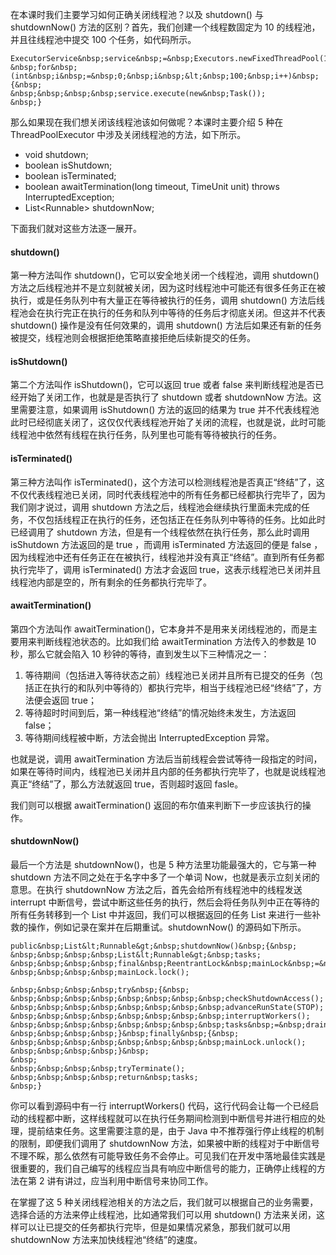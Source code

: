 
在本课时我们主要学习如何正确关闭线程池？以及 shutdown() 与 shutdownNow() 方法的区别？首先，我们创建一个线程数固定为 10 的线程池，并且往线程池中提交 100 个任务，如代码所示。

```
ExecutorService&nbsp;service&nbsp;=&nbsp;Executors.newFixedThreadPool(10);
&nbsp;for&nbsp;(int&nbsp;i&nbsp;=&nbsp;0;&nbsp;i&nbsp;&lt;&nbsp;100;&nbsp;i++)&nbsp;{&nbsp;
&nbsp;&nbsp;&nbsp;&nbsp;service.execute(new&nbsp;Task());
&nbsp;}

```

那么如果现在我们想关闭该线程池该如何做呢？本课时主要介绍 5 种在 ThreadPoolExecutor 中涉及关闭线程池的方法，如下所示。

- void shutdown;
- boolean isShutdown;
- boolean isTerminated;
- boolean awaitTermination(long timeout, TimeUnit unit) throws InterruptedException;
- List&lt;Runnable&gt; shutdownNow;

下面我们就对这些方法逐一展开。

#### shutdown()

第一种方法叫作 shutdown()，它可以安全地关闭一个线程池，调用 shutdown() 方法之后线程池并不是立刻就被关闭，因为这时线程池中可能还有很多任务正在被执行，或是任务队列中有大量正在等待被执行的任务，调用 shutdown() 方法后线程池会在执行完正在执行的任务和队列中等待的任务后才彻底关闭。但这并不代表 shutdown() 操作是没有任何效果的，调用 shutdown() 方法后如果还有新的任务被提交，线程池则会根据拒绝策略直接拒绝后续新提交的任务。

#### isShutdown()

第二个方法叫作 isShutdown()，它可以返回 true 或者 false 来判断线程池是否已经开始了关闭工作，也就是是否执行了 shutdown 或者 shutdownNow 方法。这里需要注意，如果调用 isShutdown() 方法的返回的结果为 true 并不代表线程池此时已经彻底关闭了，这仅仅代表线程池开始了关闭的流程，也就是说，此时可能线程池中依然有线程在执行任务，队列里也可能有等待被执行的任务。

#### isTerminated()

第三种方法叫作 isTerminated()，这个方法可以检测线程池是否真正“终结”了，这不仅代表线程池已关闭，同时代表线程池中的所有任务都已经都执行完毕了，因为我们刚才说过，调用 shutdown 方法之后，线程池会继续执行里面未完成的任务，不仅包括线程正在执行的任务，还包括正在任务队列中等待的任务。比如此时已经调用了 shutdown 方法，但是有一个线程依然在执行任务，那么此时调用 isShutdown 方法返回的是 true ，而调用 isTerminated 方法返回的便是 false ，因为线程池中还有任务正在在被执行，线程池并没有真正“终结”。直到所有任务都执行完毕了，调用 isTerminated() 方法才会返回 true，这表示线程池已关闭并且线程池内部是空的，所有剩余的任务都执行完毕了。

#### awaitTermination()

第四个方法叫作 awaitTermination()，它本身并不是用来关闭线程池的，而是主要用来判断线程池状态的。比如我们给 awaitTermination 方法传入的参数是 10 秒，那么它就会陷入 10 秒钟的等待，直到发生以下三种情况之一：

1. 等待期间（包括进入等待状态之前）线程池已关闭并且所有已提交的任务（包括正在执行的和队列中等待的）都执行完毕，相当于线程池已经“终结”了，方法便会返回 true；
1. 等待超时时间到后，第一种线程池“终结”的情况始终未发生，方法返回 false；
1. 等待期间线程被中断，方法会抛出 InterruptedException 异常。

也就是说，调用 awaitTermination 方法后当前线程会尝试等待一段指定的时间，如果在等待时间内，线程池已关闭并且内部的任务都执行完毕了，也就是说线程池真正“终结”了，那么方法就返回 true，否则超时返回 fasle。

我们则可以根据 awaitTermination() 返回的布尔值来判断下一步应该执行的操作。

#### shutdownNow()

最后一个方法是 shutdownNow()，也是 5 种方法里功能最强大的，它与第一种 shutdown 方法不同之处在于名字中多了一个单词 Now，也就是表示立刻关闭的意思。在执行 shutdownNow 方法之后，首先会给所有线程池中的线程发送 interrupt 中断信号，尝试中断这些任务的执行，然后会将任务队列中正在等待的所有任务转移到一个 List 中并返回，我们可以根据返回的任务 List 来进行一些补救的操作，例如记录在案并在后期重试。shutdownNow() 的源码如下所示。

```
public&nbsp;List&lt;Runnable&gt;&nbsp;shutdownNow()&nbsp;{&nbsp;
&nbsp;&nbsp;&nbsp;&nbsp;List&lt;Runnable&gt;&nbsp;tasks;
&nbsp;&nbsp;&nbsp;&nbsp;final&nbsp;ReentrantLock&nbsp;mainLock&nbsp;=&nbsp;this.mainLock;
&nbsp;&nbsp;&nbsp;&nbsp;mainLock.lock();

&nbsp;&nbsp;&nbsp;&nbsp;try&nbsp;{&nbsp;
&nbsp;&nbsp;&nbsp;&nbsp;&nbsp;&nbsp;&nbsp;&nbsp;checkShutdownAccess();
&nbsp;&nbsp;&nbsp;&nbsp;&nbsp;&nbsp;&nbsp;&nbsp;advanceRunState(STOP);
&nbsp;&nbsp;&nbsp;&nbsp;&nbsp;&nbsp;&nbsp;&nbsp;interruptWorkers();
&nbsp;&nbsp;&nbsp;&nbsp;&nbsp;&nbsp;&nbsp;&nbsp;tasks&nbsp;=&nbsp;drainQueue();
&nbsp;&nbsp;&nbsp;&nbsp;}&nbsp;finally&nbsp;{&nbsp;
&nbsp;&nbsp;&nbsp;&nbsp;&nbsp;&nbsp;&nbsp;&nbsp;mainLock.unlock();
&nbsp;&nbsp;&nbsp;&nbsp;}&nbsp;
&nbsp;
&nbsp;&nbsp;&nbsp;&nbsp;tryTerminate();
&nbsp;&nbsp;&nbsp;&nbsp;return&nbsp;tasks;
&nbsp;}

```

你可以看到源码中有一行&nbsp;interruptWorkers() 代码，这行代码会让每一个已经启动的线程都中断，这样线程就可以在执行任务期间检测到中断信号并进行相应的处理，提前结束任务。这里需要注意的是，由于 Java 中不推荐强行停止线程的机制的限制，即便我们调用了 shutdownNow 方法，如果被中断的线程对于中断信号不理不睬，那么依然有可能导致任务不会停止。可见我们在开发中落地最佳实践是很重要的，我们自己编写的线程应当具有响应中断信号的能力，正确停止线程的方法在第 2 讲有讲过，应当利用中断信号来协同工作。

在掌握了这 5 种关闭线程池相关的方法之后，我们就可以根据自己的业务需要，选择合适的方法来停止线程池，比如通常我们可以用 shutdown() 方法来关闭，这样可以让已提交的任务都执行完毕，但是如果情况紧急，那我们就可以用 shutdownNow 方法来加快线程池“终结”的速度。
